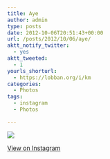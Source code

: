 ```yaml
---
title: Aye
author: admin
type: posts
date: 2012-10-06T20:51:43+00:00
url: /posts/2012/10/06/aye/
aktt_notify_twitter:
  - yes
aktt_tweeted:
  - 1
yourls_shorturl:
  - https://lobban.org/i/km
categories:
  - Photos
tags:
  - instagram
  - Photos

---
```

![][1]

[View on Instagram][2]

 [1]: https://lobban.org/wp-content/uploads/HLIC/0b6682ed3ab5d628f14d2680ba0632de.jpg
 [2]: http://instagr.am/p/QdGnuNKlhn/